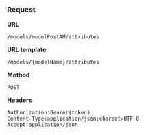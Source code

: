 ### Request

**URL**

`/models/modelPostAM/attributes`

**URL template**

`/models/{modelName}/attributes`

**Method**

`POST`

**Headers**

`Authorization:Bearer{token}`  
`Content-Type:application/json;charset=UTF-8`  
`Accept:application/json`  
